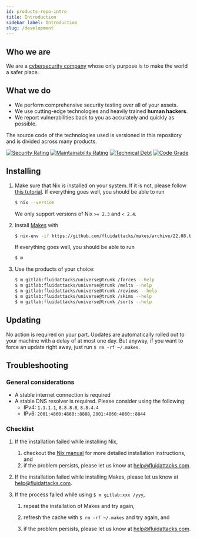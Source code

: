 ```yaml
---
id: products-repo-intro
title: Introduction
sidebar_label: Introduction
slug: /development
---
```


## Who we are

We are a [cybersecurity company](https://fluidattacks.com)
whose only purpose is to make the world
a safer place.

## What we do

- We perform comprehensive security testing
    over all of your assets.
- We use cutting-edge technologies
    and heavily trained **human hackers**.
- We report vulnerabilities back to you
    as accurately and quickly as possible.

The source code of the technologies used
is versioned in this repository
and is divided across many products.

[![Security Rating](https://sonarcloud.io/api/project_badges/measure?project=fluidattacks_product&metric=security_rating)](https://sonarcloud.io/dashboard?id=fluidattacks_product)
[![Maintainability Rating](https://sonarcloud.io/api/project_badges/measure?project=fluidattacks_product&metric=sqale_rating)](https://sonarcloud.io/dashboard?id=fluidattacks_product)
[![Technical Debt](https://sonarcloud.io/api/project_badges/measure?project=fluidattacks_product&metric=sqale_index)](https://sonarcloud.io/dashboard?id=fluidattacks_product)
[![Code Grade](https://www.code-inspector.com/project/19186/score/svg)](https://www.code-inspector.com)

## Installing

1. Make sure that Nix is installed on your system.
   If it is not,
   please follow [this tutorial](https://nixos.org/download.html).
   If everything goes well,
   you should be able to run

    ```bash
    $ nix --version
    ```

    We only support versions of Nix `>= 2.3` and `< 2.4`.

1. Install [Makes](https://github.com/fluidattacks/makes) with

    ```bash
    $ nix-env -if https://github.com/fluidattacks/makes/archive/22.08.tar.gz
    ```

    If everything goes well,
    you should be able to run

    ```bash
    $ m
    ```

1. Use the products of your choice:

    ```bash
    $ m gitlab:fluidattacks/universe@trunk /forces --help
    $ m gitlab:fluidattacks/universe@trunk /melts --help
    $ m gitlab:fluidattacks/universe@trunk /reviews --help
    $ m gitlab:fluidattacks/universe@trunk /skims --help
    $ m gitlab:fluidattacks/universe@trunk /sorts --help
    ```

## Updating

No action is required on your part.
Updates are automatically rolled out to your machine
with a delay of at most one day.
But anyway,
if you want to force an update right away,
just run `$ rm -rf ~/.makes`.

## Troubleshooting

### General considerations

- A stable internet connection is required
- A stable DNS resolver is required.
  Please consider using the following:
    - IPv4: `1.1.1.1`, `8.8.8.8`, `8.8.4.4`
    - IPv6: `2001:4860:4860::8888`, `2001:4860:4860::8844`

### Checklist

1. If the installation failed while installing Nix,

    1. checkout the [Nix manual](https://nixos.org/manual/nix/stable/#chap-installation)
       for more detailed installation instructions, and
    1. if the problem persists,
       please let us know at help@fluidattacks.com.

1. If the installation failed while installing Makes,
   please let us know at help@fluidattacks.com.

1. If the process failed while using `$ m gitlab:xxx /yyy`,

    1. repeat the installation of Makes and try again,

    1. refresh the cache with `$ rm -rf ~/.makes` and try again, and

    1. if the problem persists,
       please let us know at help@fluidattacks.com.
